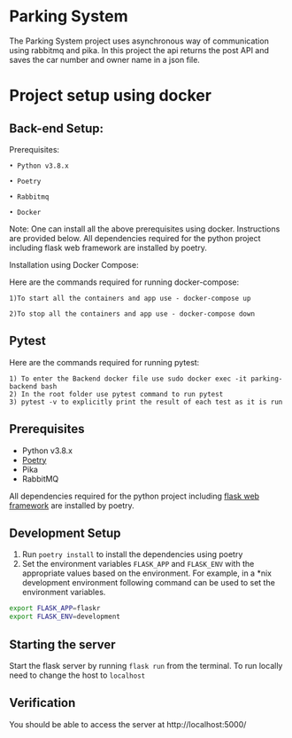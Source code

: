 # Parking System

The Parking System project uses asynchronous way of communication using rabbitmq and pika. In this project the api returns the post API and saves the car number and owner name in a json file.

# Project setup using docker  

## Back-end Setup: 

Prerequisites: 


    • Python v3.8.x  

    • Poetry

    • Rabbitmq  

    • Docker  

 

Note: One can install all the above prerequisites using docker. Instructions are provided below. All dependencies required for the python project including flask web framework are installed by poetry.  

Installation using Docker Compose: 

Here are the commands required for running docker-compose: 
```
1)To start all the containers and app use - docker-compose up  

2)To stop all the containers and app use - docker-compose down

```
## Pytest
Here are the commands required for running pytest:
```
1) To enter the Backend docker file use sudo docker exec -it parking-backend bash
2) In the root folder use pytest command to run pytest
3) pytest -v to explicitly print the result of each test as it is run
```

## Prerequisites 


- Python v3.8.x
- [Poetry](https://python-poetry.org/)
- Pika
- RabbitMQ

All dependencies required for the python project including [flask web framework](https://flask.palletsprojects.com/en/1.1.x/) are  installed by poetry.

## Development Setup

1. Run `poetry install` to install the dependencies using poetry
2. Set the environment variables `FLASK_APP` and `FLASK_ENV` with the appropriate values based on the environment.
For example, in a *nix development environment following command can be used to set the environment variables.

```bash
export FLASK_APP=flaskr
export FLASK_ENV=development
```


## Starting the server

Start the flask server by running `flask run` from the terminal.
To run locally need to change the host to `localhost`

## Verification
You should be able to access the server at http://localhost:5000/

